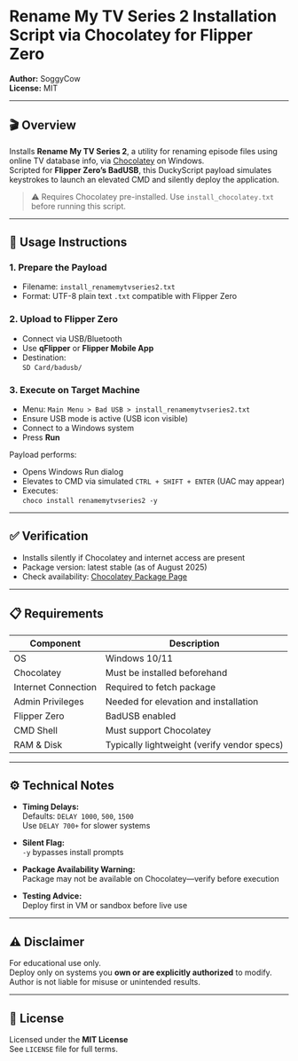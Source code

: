 # Rename My TV Series 2 Installation Script via Chocolatey for Flipper Zero

**Author:** SoggyCow  
**License:** MIT

---

## 🎬 Overview

Installs **Rename My TV Series 2**, a utility for renaming episode files using online TV database info, via [Chocolatey](https://chocolatey.org/) on Windows.  
Scripted for **Flipper Zero’s BadUSB**, this DuckyScript payload simulates keystrokes to launch an elevated CMD and silently deploy the application.

> ⚠️ Requires Chocolatey pre-installed. Use `install_chocolatey.txt` before running this script.

---

## 🚀 Usage Instructions

### 1. Prepare the Payload

- Filename: `install_renamemytvseries2.txt`  
- Format: UTF-8 plain text `.txt` compatible with Flipper Zero

### 2. Upload to Flipper Zero

- Connect via USB/Bluetooth  
- Use **qFlipper** or **Flipper Mobile App**  
- Destination:  
  `SD Card/badusb/`

### 3. Execute on Target Machine

- Menu: `Main Menu > Bad USB > install_renamemytvseries2.txt`  
- Ensure USB mode is active (USB icon visible)  
- Connect to a Windows system  
- Press **Run**

Payload performs:
- Opens Windows Run dialog  
- Elevates to CMD via simulated `CTRL + SHIFT + ENTER` (UAC may appear)  
- Executes:  
  `choco install renamemytvseries2 -y`

---

## ✅ Verification

- Installs silently if Chocolatey and internet access are present  
- Package version: latest stable (as of August 2025)  
- Check availability: [Chocolatey Package Page](https://community.chocolatey.org/packages/renamemytvseries2)

---

## 📋 Requirements

| Component                   | Description                                     |
|----------------------------|-------------------------------------------------|
| OS                         | Windows 10/11                                   |
| Chocolatey                 | Must be installed beforehand                    |
| Internet Connection        | Required to fetch package                       |
| Admin Privileges           | Needed for elevation and installation           |
| Flipper Zero               | BadUSB enabled                                  |
| CMD Shell                  | Must support Chocolatey                         |
| RAM & Disk                 | Typically lightweight (verify vendor specs)     |

---

## ⚙️ Technical Notes

- **Timing Delays:**  
  Defaults: `DELAY 1000`, `500`, `1500`  
  Use `DELAY 700+` for slower systems

- **Silent Flag:**  
  `-y` bypasses install prompts

- **Package Availability Warning:**  
  Package may not be available on Chocolatey—verify before execution

- **Testing Advice:**  
  Deploy first in VM or sandbox before live use

---

## ⚠️ Disclaimer

For educational use only.  
Deploy only on systems you **own or are explicitly authorized** to modify.  
Author is not liable for misuse or unintended results.

---

## 📄 License

Licensed under the **MIT License**  
See `LICENSE` file for full terms.
